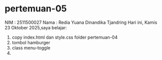 # pertemuan-05
NIM : 2511500027
Nama : Redia Yuana Dinandika Tjandring
Hari ini, Kamis 23 Oktober 2025,saya belajar:
<ol>
<li>copy index.html dan style.css folder pertemuan-04</li>
<li>tombol hamburger</li>
<li>class menu-toggle</li>
<li>